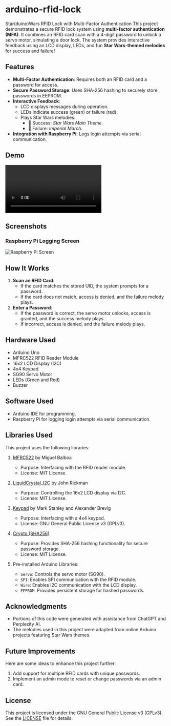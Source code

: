 # arduino-rfid-lock
Star(duino)Wars RFID Lock with Multi-Factor Authentication
This project demonstrates a secure RFID lock system using **multi-factor authentication (MFA)**. It combines an RFID card scan with a 4-digit password to unlock a servo motor, simulating a door lock. The system provides interactive feedback using an LCD display, LEDs, and fun **Star Wars-themed melodies** for success and failure!

## Features
- **Multi-Factor Authentication**: Requires both an RFID card and a password for access.
- **Secure Password Storage**: Uses SHA-256 hashing to securely store passwords in EEPROM.
- **Interactive Feedback**:
  - LCD displays messages during operation.
  - LEDs indicate success (green) or failure (red).
  - Plays Star Wars melodies:
    - 🎵 Success: *Star Wars Main Theme*.
    - 🎵 Failure: *Imperial March*.
- **Integration with Raspberry Pi**: Logs login attempts via serial communication.

## Demo
![Demo Video](media/demo_video.mp4)

## Screenshots
### Raspberry Pi Logging Screen
![Raspberry Pi Screen](media/pi_screen.png)

## How It Works
1. **Scan an RFID Card**:
   - If the card matches the stored UID, the system prompts for a password.
   - If the card does not match, access is denied, and the failure melody plays.
2. **Enter a Password**:
   - If the password is correct, the servo motor unlocks, access is granted, and the success melody plays.
   - If incorrect, access is denied, and the failure melody plays.

## Hardware Used
- Arduino Uno
- MFRC522 RFID Reader Module
- 16x2 LCD Display (I2C)
- 4x4 Keypad
- SG90 Servo Motor
- LEDs (Green and Red)
- Buzzer

## Software Used
- Arduino IDE for programming.
- Raspberry Pi for logging login attempts via serial communication.

## Libraries Used
This project uses the following libraries:
1. [MFRC522](https://github.com/miguelbalboa/rfid) by Miguel Balboa  
   - Purpose: Interfacing with the RFID reader module.  
   - License: MIT License.

2. [LiquidCrystal_I2C](https://github.com/johnrickman/LiquidCrystal_I2C) by John Rickman  
   - Purpose: Controlling the 16x2 LCD display via I2C.  
   - License: MIT License.

3. [Keypad](https://playground.arduino.cc/Code/Keypad/) by Mark Stanley and Alexander Brevig  
   - Purpose: Interfacing with a 4x4 keypad.  
   - License: GNU General Public License v3 (GPLv3).

4. [Crypto (SHA256)](https://rweather.github.io/arduinolibs/crypto.html)  
   - Purpose: Provides SHA-256 hashing functionality for secure password storage.  
   - License: MIT License.

5. Pre-installed Arduino Libraries:
   - `Servo`: Controls the servo motor (SG90).  
   - `SPI`: Enables SPI communication with the RFID module.  
   - `Wire`: Enables I2C communication with the LCD display.  
   - `EEPROM`: Provides persistent storage for hashed passwords.

## Acknowledgments
- Portions of this code were generated with assistance from ChatGPT and Perplexity AI.
- The melodies used in this project were adapted from online Arduino projects featuring Star Wars themes.

## Future Improvements
Here are some ideas to enhance this project further:
1. Add support for multiple RFID cards with unique passwords.
2. Implement an admin mode to reset or change passwords via an admin card.

## License
This project is licensed under the GNU General Public License v3 (GPLv3).  
See the [LICENSE](LICENSE) file for details.
